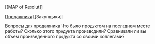 [[MAP of Resolut]]


[Продажники](Cards/Продажники.md)
[[Закупщики]]


Вопросы для продажника
Что было продуктом на последнем месте работы?
Сколько этого продукта производили?
Сравнивали ли вы объем произведенного продукта  со своими коллегами?

